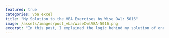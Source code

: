 ```yaml
---
featured: true
categories: vba excel
title: "My Solution to the VBA Exercises by Wise Owl: 5016"
image: /assets/images/post_vba/wiseOwlVBA-5016.png
excerpt: "In this post, I explained the logic behind my solution of one of the VBA exercises by Wise Owl."
---
```



